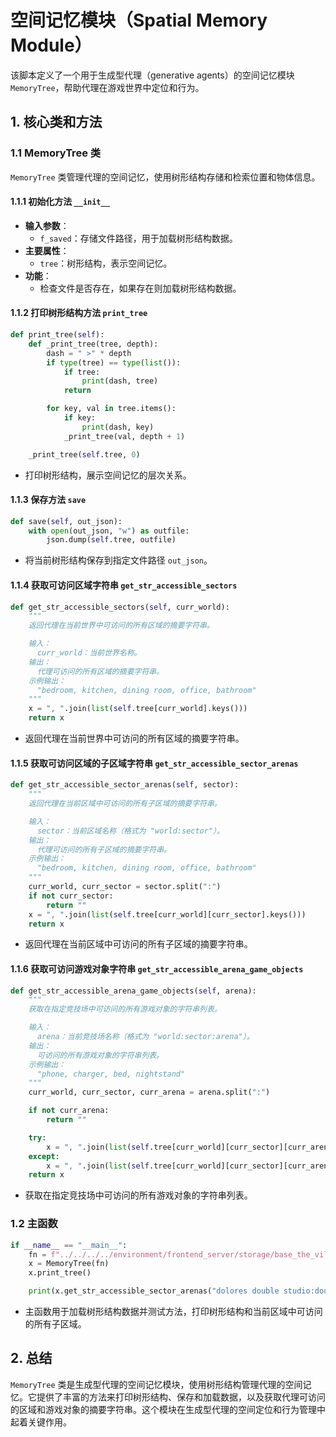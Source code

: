 # 空间记忆模块（Spatial Memory Module）

该脚本定义了一个用于生成型代理（generative agents）的空间记忆模块 `MemoryTree`，帮助代理在游戏世界中定位和行为。

## 1. 核心类和方法

### 1.1 MemoryTree 类

`MemoryTree` 类管理代理的空间记忆，使用树形结构存储和检索位置和物体信息。

#### 1.1.1 初始化方法 `__init__`
- **输入参数**：
  - `f_saved`：存储文件路径，用于加载树形结构数据。
- **主要属性**：
  - `tree`：树形结构，表示空间记忆。
- **功能**：
  - 检查文件是否存在，如果存在则加载树形结构数据。

#### 1.1.2 打印树形结构方法 `print_tree`

```python
def print_tree(self):
    def _print_tree(tree, depth):
        dash = " >" * depth
        if type(tree) == type(list()):
            if tree:
                print(dash, tree)
            return

        for key, val in tree.items():
            if key:
                print(dash, key)
            _print_tree(val, depth + 1)

    _print_tree(self.tree, 0)
```
- 打印树形结构，展示空间记忆的层次关系。

#### 1.1.3 保存方法 `save`

```python
def save(self, out_json):
    with open(out_json, "w") as outfile:
        json.dump(self.tree, outfile)
```
- 将当前树形结构保存到指定文件路径 `out_json`。

#### 1.1.4 获取可访问区域字符串 `get_str_accessible_sectors`

```python
def get_str_accessible_sectors(self, curr_world):
    """
    返回代理在当前世界中可访问的所有区域的摘要字符串。

    输入：
      curr_world：当前世界名称。
    输出：
      代理可访问的所有区域的摘要字符串。
    示例输出：
      "bedroom, kitchen, dining room, office, bathroom"
    """
    x = ", ".join(list(self.tree[curr_world].keys()))
    return x
```
- 返回代理在当前世界中可访问的所有区域的摘要字符串。

#### 1.1.5 获取可访问区域的子区域字符串 `get_str_accessible_sector_arenas`

```python
def get_str_accessible_sector_arenas(self, sector):
    """
    返回代理在当前区域中可访问的所有子区域的摘要字符串。

    输入：
      sector：当前区域名称（格式为 "world:sector"）。
    输出：
      代理可访问的所有子区域的摘要字符串。
    示例输出：
      "bedroom, kitchen, dining room, office, bathroom"
    """
    curr_world, curr_sector = sector.split(":")
    if not curr_sector:
        return ""
    x = ", ".join(list(self.tree[curr_world][curr_sector].keys()))
    return x
```
- 返回代理在当前区域中可访问的所有子区域的摘要字符串。

#### 1.1.6 获取可访问游戏对象字符串 `get_str_accessible_arena_game_objects`

```python
def get_str_accessible_arena_game_objects(self, arena):
    """
    获取在指定竞技场中可访问的所有游戏对象的字符串列表。

    输入：
      arena：当前竞技场名称（格式为 "world:sector:arena"）。
    输出：
      可访问的所有游戏对象的字符串列表。
    示例输出：
      "phone, charger, bed, nightstand"
    """
    curr_world, curr_sector, curr_arena = arena.split(":")

    if not curr_arena:
        return ""

    try:
        x = ", ".join(list(self.tree[curr_world][curr_sector][curr_arena]))
    except:
        x = ", ".join(list(self.tree[curr_world][curr_sector][curr_arena.lower()]))
    return x
```
- 获取在指定竞技场中可访问的所有游戏对象的字符串列表。

### 1.2 主函数

```python
if __name__ == "__main__":
    fn = f"../../../../environment/frontend_server/storage/base_the_ville_n25/personas/Eddy Lin/bootstrap_memory/spatial_memory.json"
    x = MemoryTree(fn)
    x.print_tree()

    print(x.get_str_accessible_sector_arenas("dolores double studio:double studio"))
```
- 主函数用于加载树形结构数据并测试方法，打印树形结构和当前区域中可访问的所有子区域。

## 2. 总结

`MemoryTree` 类是生成型代理的空间记忆模块，使用树形结构管理代理的空间记忆。它提供了丰富的方法来打印树形结构、保存和加载数据，以及获取代理可访问的区域和游戏对象的摘要字符串。这个模块在生成型代理的空间定位和行为管理中起着关键作用。
